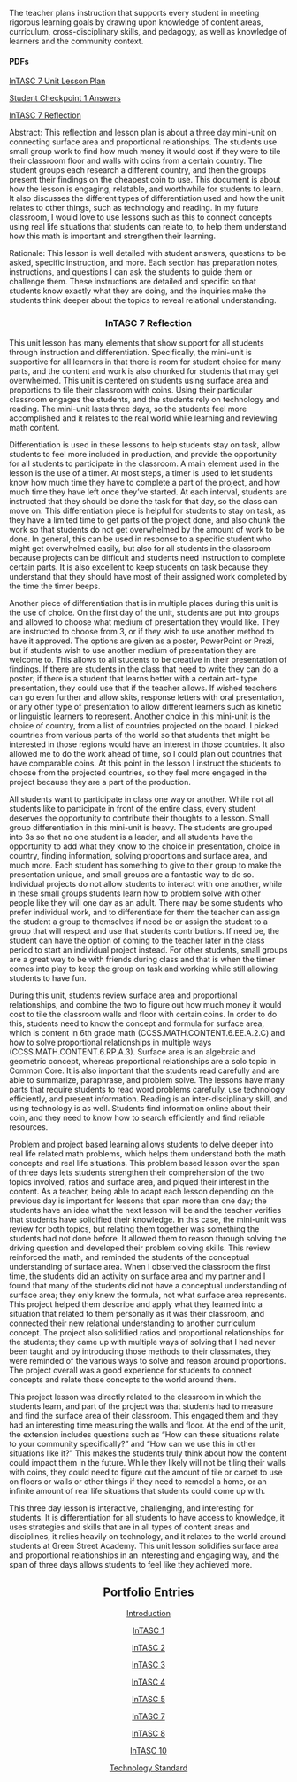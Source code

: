<p>The teacher plans instruction that supports every student in meeting rigorous learning goals by drawing upon knowledge of content areas, curriculum, cross-disciplinary skills, and pedagogy, as well as knowledge of learners and the community context.</p>
<h4>PDFs</h4>
<p><a href="InTASC%207%20unit%20lesson%20plan.pdf">InTASC 7 Unit Lesson Plan</a></p>
<p><a href="Student%20Checkpoint%20One%20Documents.pdf">Student Checkpoint 1 Answers</a></p>
<p><a href="InTASC%207%20reflection.pdf">InTASC 7 Reflection</a></p>

<p>Abstract: This reflection and lesson plan is about a three day mini-unit on connecting surface area and proportional relationships. The students use small group work to find how much money it would cost if they were to tile their classroom floor and walls with coins from a certain country. The student groups each research a different country, and then the groups present their findings on the cheapest coin to use. This document is about how the lesson is engaging, relatable, and worthwhile for students to learn. It also discusses the different types of differentiation used and how the unit relates to other things, such as technology and reading. In my future classroom, I would love to use lessons such as this to connect concepts using real life situations that students can relate to, to help them understand how this math is important and strengthen their learning. </p>
<p>Rationale: This lesson is well detailed with student answers, questions to be asked, specific instruction, and more. Each section has preparation notes, instructions, and questions I can ask the students to guide them or challenge them. These instructions are detailed and specific so that students know exactly what they are doing, and the inquiries make the students think deeper about the topics to reveal relational understanding.</p>
<h3 align="center">InTASC 7 Reflection</h3>
<p>This unit lesson has many elements that show support for all students through instruction and differentiation. Specifically, the mini-unit is supportive for all learners in that there is room for student choice for many parts, and the content and work is also chunked for students that may get overwhelmed. This unit is centered on students using surface area and proportions to tile their classroom with coins. Using their particular classroom engages the students, and the students rely on technology and reading. The mini-unit lasts three days, so the students feel more accomplished and it relates to the real world while learning and reviewing math content.</p>
<p>Differentiation is used in these lessons to help students stay on task, allow students to feel more included in production, and provide the opportunity for all students to participate in the classroom. A main element used in the lesson is the use of a timer. At most steps, a timer is used to let students know how much time they have to complete a part of the project, and how much time they have left once they’ve started. At each interval, students are instructed that they should be done the task for that day, so the class can move on. This differentiation piece is helpful for students to stay on task, as they have a limited time to get parts of the project done, and also chunk the work so that students do not get overwhelmed by the amount of work to be done. In general, this can be used in response to a specific student who might get overwhelmed easily, but also for all students in the classroom because projects can be difficult and students need instruction to complete certain parts. It is also excellent to keep students on task because they understand that they should have most of their assigned work completed by the time the timer beeps.</p>
<p>Another piece of differentiation that is in multiple places during this unit is the use of choice. On the first day of the unit, students are put into groups and allowed to choose what medium of presentation they would like. They are instructed to choose from 3, or if they wish to use another method to have it approved. The options are given as a poster, PowerPoint or Prezi, but if students wish to use another medium of presentation they are welcome to. This allows to all students to be creative in their presentation of findings. If there are students in the class that need to write they can do a poster; if there is a student that learns better with a certain art- type presentation, they could use that if the teacher allows. If wished teachers can go even further and allow skits, response letters with oral presentation, or any other type of presentation to allow different learners such as kinetic or linguistic learners to represent. Another choice in this mini-unit is the choice of country, from a list of countries projected on the board. I picked countries from various parts of the world so that students that might be interested in those regions would have an interest in those countries. It also allowed me to do the work ahead of time, so I could plan out countries that have comparable coins. At this point in the lesson I instruct the students to choose from the projected countries, so they feel more engaged in the project because they are a part of the production.</p>
<p>All students want to participate in class one way or another. While not all students like to participate in front of the entire class, every student deserves the opportunity to contribute their thoughts to a lesson. Small group differentiation in this mini-unit is heavy. The students are grouped into 3s so that no one student is a leader, and all students have the opportunity to add what they know to the choice in presentation, choice in country, finding information, solving proportions and surface area, and much more. Each student has something to give to their group to make the presentation unique, and small groups are a fantastic way to do so. Individual projects do not allow students to interact with one another, while in these small groups students learn how to problem solve with other people like they will one day as an adult. There may be some students who prefer individual work, and to differentiate for them the teacher can assign the student a group to themselves if need be or assign the student to a group that will respect and use that students contributions. If need be, the student can have the option of coming to the teacher later in the class period to start an individual project instead. For other students, small groups are a great way to be with friends during class and that is when the timer comes into play to keep the group on task and working while still allowing students to have fun. </p>
<p>During this unit, students review surface area and proportional relationships, and combine the two to figure out how much money it would cost to tile the classroom walls and floor with certain coins. In order to do this, students need to know the concept and formula for surface area, which is content in 6th grade math (CCSS.MATH.CONTENT.6.EE.A.2.C) and how to solve proportional relationships in multiple ways (CCSS.MATH.CONTENT.6.RP.A.3). Surface area is an algebraic and geometric concept, whereas proportional relationships are a solo topic in Common Core. It is also important that the students read carefully and are able to summarize, paraphrase, and problem solve. The lessons have many parts that require students to read word problems carefully, use technology efficiently, and present information. Reading is an inter-disciplinary skill, and using technology is as well. Students find information online about their coin, and they need to know how to search efficiently and find reliable resources. </p>
Problem and project based learning allows students to delve deeper into real life related math problems, which helps them understand both the math concepts and real life situations. This problem based lesson over the span of three days lets students strengthen their comprehension of the two topics involved, ratios and surface area, and piqued their interest in the content. As a teacher, being able to adapt each lesson depending on the previous day is important for lessons that span more than one day; the students have an idea what the next lesson will be and the teacher verifies that students have solidified their knowledge. In this case, the mini-unit was review for both topics, but relating them together was something the students had not done before. It allowed them to reason through solving the driving question and developed their problem solving skills. This review reinforced the math, and reminded the students of the conceptual understanding of surface area. When I observed the classroom the first time, the students did an activity on surface area and my partner and I found that many of the students did not have a conceptual understanding of surface area; they only knew the formula, not what surface area represents. This project helped them describe and apply what they learned into a situation that related to them personally as it was their classroom, and connected their new relational understanding to another curriculum concept. The project also solidified ratios and proportional relationships for the students; they came up with multiple ways of solving that I had never been taught and by introducing those methods to their classmates, they were reminded of the various ways to solve and reason around proportions. The project overall was a good experience for students to connect concepts and relate those concepts to the world around them.</p>
<p>This project lesson was directly related to the classroom in which the students learn, and part of the project was that students had to measure and find the surface area of their classroom. This engaged them and they had an interesting time measuring the walls and floor. At the end of the unit, the extension includes questions such as “How can these situations relate to your community specifically?” and “How can we use this in other situations like it?” This makes the students truly think about how the content could impact them in the future. While they likely will not be tiling their walls with coins, they could need to figure out the amount of tile or carpet to use on floors or walls or other things if they need to remodel a home, or an infinite amount of real life situations that students could come up with. </p>
<p>This three day lesson is interactive, challenging, and interesting for students. It is differentiation for all students to have access to knowledge, it uses strategies and skills that are in all types of content areas and disciplines, it relies heavily on technology, and it relates to the world around students at Green Street Academy. This unit lesson solidifies surface area and proportional relationships in an interesting and engaging way, and the span of three days allows students to feel like they achieved more.</p>


<h2 align="center">Portfolio Entries</h2>
<p align="center"><a href="https://etrumble.github.io/Emily-Trumble-Portfolio/">Introduction</a></p>
<p align="center"><a href="https://etrumble.github.io/InTASC_1/">InTASC 1</a></p>
<p align="center"><a href="https://etrumble.github.io/InTASC_2/">InTASC 2</a></p>
<p align="center"><a href="https://etrumble.github.io/InTASC_3/">InTASC 3</a></p>
<p align="center"><a href="https://etrumble.github.io/InTASC_4/">InTASC 4</a></p>
<p align="center"><a href="https://etrumble.github.io/InTASC_5/">InTASC 5</a></p>
<p align="center"><a href="https://etrumble.github.io/InTASC_7/">InTASC 7</a></p>
<p align="center"><a href="https://etrumble.github.io/InTASC_8/">InTASC 8</a></p>
<p align="center"><a href="https://etrumble.github.io/InTASC_10/">InTASC 10</a></p>
<p align="center"><a href="https://etrumble.github.io/Technology_Standard/">Technology Standard</a></p>
